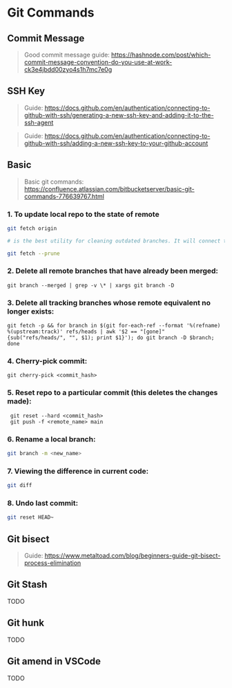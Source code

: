 # Git Commands

## Commit Message

> Good commit message guide: https://hashnode.com/post/which-commit-message-convention-do-you-use-at-work-ck3e4jbdd00zyo4s1h7mc7e0g

## SSH Key

> Guide: https://docs.github.com/en/authentication/connecting-to-github-with-ssh/generating-a-new-ssh-key-and-adding-it-to-the-ssh-agent

> Guide: https://docs.github.com/en/authentication/connecting-to-github-with-ssh/adding-a-new-ssh-key-to-your-github-account

## Basic

> Basic git commands: https://confluence.atlassian.com/bitbucketserver/basic-git-commands-776639767.html

### 1. To update local repo to the state of remote

```bash
git fetch origin

# is the best utility for cleaning outdated branches. It will connect to a shared remote repository remote and fetch all remote branch refs. It will then delete remote refs that are no longer in use on the remote repository

git fetch --prune
```

### 2. Delete all remote branches that have already been merged:

```
git branch --merged | grep -v \* | xargs git branch -D
```

### 3. Delete all tracking branches whose remote equivalent no longer exists:

```
git fetch -p && for branch in $(git for-each-ref --format '%(refname) %(upstream:track)' refs/heads | awk '$2 == "[gone]" {sub("refs/heads/", "", $1); print $1}'); do git branch -D $branch; done
```

### 4. Cherry-pick commit:

```
git cherry-pick <commit_hash>
```

### 5. Reset repo to a particular commit (this deletes the changes made):

```
 git reset --hard <commit_hash>
 git push -f <remote_name> main
```

### 6. Rename a local branch:

```bash
git branch -m <new_name>
```

### 7. Viewing the difference in current code:

```bash
git diff
```

### 8. Undo last commit:

```bash
git reset HEAD~
```

## Git bisect

> Guide: https://www.metaltoad.com/blog/beginners-guide-git-bisect-process-elimination

## Git Stash

TODO

## Git hunk

TODO

## Git amend in VSCode

TODO

